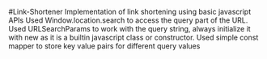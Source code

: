 #Link-Shortener
Implementation of link shortening using basic javascript APIs Used Window.location.search to access the query part of the URL. 
Used URLSearchParams to work with the query string, always initialize it with new as it is a builtin javascript class or constructor.
Used simple const mapper to store key value pairs for different query values

